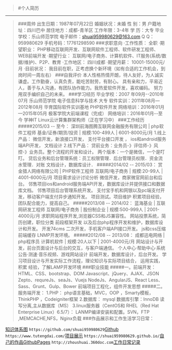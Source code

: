 >#个人简历
*********************************************************
>###周帅
	 出生日期：1987年07月22日
     婚姻状况：未婚
     性    别：男
     户籍地址：四川巴中
     居住地方：成都-青羊区
     工作年限：3-4年
     学    历：大专
     毕业学校：乐山师范学院
	 电子邮件：shuai959980629@163.com
     Q     Q：959980629
     手机号码：17761298590
>###求职意向
	 ·工作性质：  全职
	 ·期望职业：  PHP移动互联网开发、互联网软件工程师、软件研发工程师、WEB前端开发
	 ·期望行业：  互联网/电子商务、计算机软件、IT服务(系统/数据/维护)、P2P、教育
	 ·工作地区：  四川成都
	 ·期望月薪：  10001-15000元/月
	 ·目前状况：  我目前在职，正考虑换个新环境（如有合适的工作机会，到岗时间一周左右）
>###自我评价
	     本人性格热情开朗，待人友好，为人诚实谦虚。工作勤奋，认真负责，能吃苦耐劳，有耐心。
     具有亲和力，平易近人，善于与人沟通，有团队协作能力。我热爱软件开发，喜欢编码。
     努力用双手编织自己的未来。
>###学习经历
	毕业学校：2007 年09月--2010年07月 乐山师范学院    电子信息科学与技术   大专
	软件实训：2011年08月—2012年08月  华育国际软件实训基地  PHP软件开发
	网络培训：2016年01月—2015年05月 极客学院大前端课程（完成）
	网络培训：2016年01月--至今     学神IT  Linux云计算集群架构师（正在学习中）
>###工作经历
>#####2015/03 -- 至今：	深圳前海图腾互联网金融服务有限公司 | php软件工程师
    基金/证券/期货/投资 | 规模:100-499人 | 6001-8000元/月
    1.线上产品：
           微信开发，新浪接口开发，
           支付平台接口开发 ，
           ios和android服务端API开发，
           文档设计
    2.线下产品：
           贷前业务：业务员-》评估师-》风控-》业务员。整个流程的开发和设计。
    两个版本：一个是微信，一个是叮叮。
    贷后业务和后台管理系统：员工权限管理．后台管理员权限．资金流水管理．对账
    文档设计，数据库设计．
>#####2014/02 -- 2015/03：	赏金猎人网络有限公司 | PHP软件工程师
    互联网/电子商务 | 规模:20-99人 | 4001-6000元/月
    项目需求设计讨论分析
    微信开发，商家微官网前台和后台。
    邻售项目ios和android服务端API开发，数据库设计并提供接口和数据库文档。
    邻售项目后台管理系统开发。
    支付宝手机和网银以及pc端支付开发，移动客户端支付异步通知开发。
    项目测试。项目维护
    积累项目经验，团队配合能力，提高自己。
>#####2013/08 -- 2014/02：	蓝海基业 | 互联网研发工程师
    互联网/电子商务 | 股份制企业 | 规模:500-999人 | 2001-4000元/月
    求职网站程序开发,浏览器CSS和JS兼容性。
    网站投票系统，简历创建，职位分类
    前段框架开发 以及后台php程序开发和维护，数据库设计和开发。
    开发74cms 二次开发，手机客户端API接口开发。
    js和css压缩 前端缓存 LNMP开发环境。
>#####2012/08 -- 2013/08：	成都迅电网络 | php程序员
    计算机软件 | 规模:20人以下 | 2001-4000元/月
    网站设计与开发，前台页面设计与后台的交互，与客户端通信。
    个人中心·帮助中心·系统公告·测速·音乐视频、游戏网站设计
    前端开发，数据库设计，后台开发。
    学习项目设计与开发实际工作流程，理论知识与实际项目结合，
    运用实践，积累 经验，了解LAMP开发环境
>###职业技能
>#####一。前端开发：
    HTML、CSS、bootstrap、DOM
    Javascript、jQuery、AJAX、JSON
    Zepto、requreJs、seaJs、Vuejs
    NodeJs、AngularJS、React
    Less、Sass、Grunt、Gulp、Bower
    前端项目工程化，组件开发思想
>#####二。服务端开发：
    1.PHP：
       php语言基础，MVC，OOP ，Smarty模板，ThinkPHP ，Codeigniter框架
    2.数据库：
    	mysql 数据库引擎：InnoDB  读写分离,主从数据库（MS）
    3.linux服务器（CentOS和 RHEL（Red Hat Enterprise Linux）6.5/7）：
        LANMP编译安装和配置。SVN，FTP ,MEMCACHE,NFS，Nginx负载
>###作品展示和工作生活学习日常：
>> 
[知识体系图](https://shuai959980629.github.io/interview/img/knowledge.png)
`https://github.com/shuai959980629`[Github](https://github.com/shuai959980629)
`https://www.tutengdai.com/`[项目展示](https://www.tutengdai.com/)
`https://shuai959980629.github.io/`[自己的作品GithubPages](https://shuai959980629.github.io/)
`http://zhoushuai.360doc.com`[工作日常记录](http://zhoushuai.360doc.com)
>























